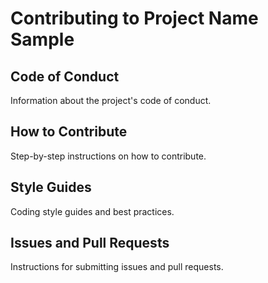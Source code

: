 # Contributing to Project Name Sample

## Code of Conduct
Information about the project's code of conduct.

## How to Contribute
Step-by-step instructions on how to contribute.

## Style Guides
Coding style guides and best practices.

## Issues and Pull Requests
Instructions for submitting issues and pull requests.